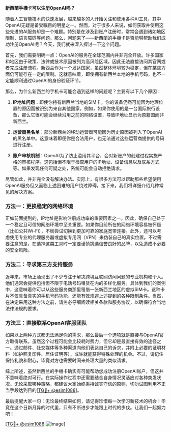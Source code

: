 **新西蘭手機卡可以注册OpenAI吗？**

随着人工智能技术的快速发展，越来越多的人开始关注和使用各种AI工具，其中OpenAI无疑是备受瞩目的明星之一。然而，对于很多人来说，如何获取并使用这些先进的AI服务却是一个难题。特别是在涉及到账户注册时，常常会遇到诸如地区限制、语言障碍等问题。那么，问题来了——新西蘭的手機卡是否能够帮助我们成功注册OpenAI呢？今天，我们就来深入探讨一下这个问题。

首先，我们需要明确一点：OpenAI的服务在全球范围内并非完全开放。许多国家和地区由于政策、法律或技术原因被列为高风险区域，因此无法直接访问其官网或者完成注册流程。新西兰作为一个发达国家，虽然整体环境较为稳定，但在某些方面仍可能存在一定的限制。这就意味着，即使拥有新西兰本地的手机号码，也不一定能顺利通过OpenAI的身份验证环节。

那么，为什么新西兰的手机卡可能会遇到这样的问题呢？主要有以下几个原因：

1. **IP地址问题**：即使你持有新西兰当地的SIM卡，你的设备仍然可能因为地理位置的原因而被识别为来自其他国家。例如，如果你使用的是一台国际旅行设备，那么它很可能会继续沿用之前的网络设置，导致IP地址显示为原籍国而非新西兰。
   
2. **运营商黑名单**：部分新西兰的移动运营商可能因为历史原因被列入了OpenAI的黑名单中。这意味着即便你是合法用户，也无法通过这些运营商提供的号码进行注册。

3. **账户审核机制**：OpenAI为了防止滥用其平台，会对新账户的创建过程实施严格的审核程序。这包括但不限于检查用户的IP地址、设备信息以及联系方式等。如果发现任何可疑之处，系统可能会自动拒绝请求。

尽管如此，并非完全没有解决办法。实际上，有很多方法可以帮助那些希望使用OpenAI服务但又面临上述困难的用户绕过障碍。接下来，我们将详细介绍几种常见的解决方案。

### 方法一：更换稳定的网络环境

正如前面提到的，IP地址是影响注册成功率的重要因素之一。因此，确保自己处于一个稳定且可信的网络环境中至关重要。如果你目前所在的网络环境容易被怀疑（比如公共Wi-Fi），不妨尝试切换到更加可靠的家庭宽带连接。此外，还可以考虑使用专业的代理服务器或虚拟专用网（VPN）来伪装自己的真实位置。不过需要注意的是，在选择这类工具时一定要谨慎挑选信誉良好的品牌，以免造成不必要的安全风险。

### 方法二：寻求第三方支持服务

近年来，市场上涌现出了不少专注于解决跨境互联网访问问题的专业机构和个人。他们通常会提供包括但不限于电话号码租赁在内的多样化服务。具体到我们的案例中，这意味着你可以从这些服务商那里租借一张新西兰地区的虚拟SIM卡。这种卡片不仅具备真实的手机号码功能，还能有效规避上述提到的各种限制条件。当然，在决定采用这种方法之前，请务必仔细阅读相关条款和服务协议，以确保符合当地法律法规的要求。

### 方法三：直接联系OpenAI客服团队

如果以上两种方式都无法满足你的需求，那么最后一个选项就是直接与OpenAI官方取得联系。虽然这个过程可能会比较耗时费力，但它却是最直接有效的途径之一。通过邮件、社交媒体等多种渠道向他们表达自己的诉求，并附上必要的证明材料（如护照复印件、居住证明等），或许就能获得特殊处理的机会。不过，请记住保持礼貌和耐心，毕竟对方也需要时间来处理大量的类似请求。

综上所述，虽然新西兰的手機卡确实有可能帮助您成功注册OpenAI账户，但这并不意味着绝对可行。在实际操作过程中还需要结合自身情况灵活应对各种突发状况。无论采取哪种策略，都建议大家始终秉持诚实守信的原则，切勿试图利用不正当手段达到目的[[TG💪+ @esim1088](https://t.me/s/esim1088)]。

最后提醒大家一句：无论最终结果如何，请记得珍惜每一次学习新技术的机会！毕竟在这个日新月异的时代里，只有不断进步才能跟上时代的步伐。让我们一起努力吧！

[[TG💪+ @esim1088](https://t.me/s/esim1088) ![Image](https://i.postimg.cc/4NQfJmqS/Snipaste-2025-05-13-00-14-12.png)]